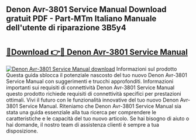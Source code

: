 ## Denon Avr-3801 Service Manual Download gratuit PDF - Part-MTm Italiano Manuale dell'utente di riparazione 3B5y4

# <h2><a href="http://dfgjg7.blite.top/?on=Denon+Avr-3801+Service+Manual">🔗Download 👉🔴 Denon Avr-3801 Service Manual</a></h2>

[![Denon Avr-3801 Service Manual download](https://i.imgur.com/lujVjoI.png)](http://dfgjg7.blite.top/?on=Denon+Avr-3801+Service+Manual)
Informazioni sul prodotto Questa guida sblocca il potenziale nascosto del tuo nuovo Denon Avr-3801 Service Manual con suggerimenti e trucchi approfonditi. Informazioni importanti sui requisiti di connettività Denon Avr-3801 Service Manual questo prodotto richiede requisiti di connettività specifici per prestazioni ottimali. Vivi il futuro con le funzionalità innovative del tuo nuovo Denon Avr-3801 Service Manual. Riteniamo che Denon Avr-3801 Service Manual sia stata una guida essenziale alla tua ricerca per comprendere le caratteristiche e le capacità del tuo nuovo articolo. Se hai bisogno di aiuto o hai domande, il nostro team di assistenza clienti è sempre a tua disposizione.
